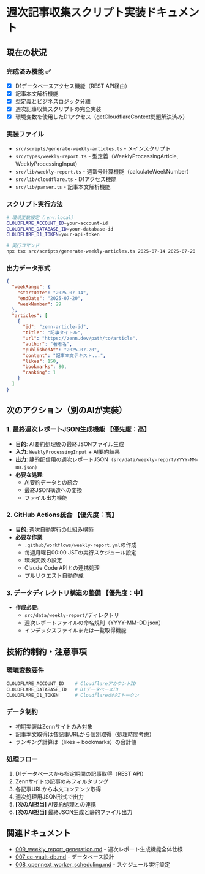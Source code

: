# 週次記事収集スクリプト実装ドキュメント

## 現在の状況

### 完成済み機能 ✅
- [x] D1データベースアクセス機能（REST API経由）
- [x] 記事本文解析機能
- [x] 型定義とビジネスロジック分離
- [x] 週次記事収集スクリプトの完全実装
- [x] 環境変数を使用したD1アクセス（getCloudflareContext問題解決済み）

### 実装ファイル
- `src/scripts/generate-weekly-articles.ts` - メインスクリプト
- `src/types/weekly-report.ts` - 型定義（WeeklyProcessingArticle, WeeklyProcessingInput）
- `src/lib/weekly-report.ts` - 週番号計算機能（calculateWeekNumber）
- `src/lib/cloudflare.ts` - D1アクセス機能
- `src/lib/parser.ts` - 記事本文解析機能

### スクリプト実行方法
```bash
# 環境変数設定（.env.local）
CLOUDFLARE_ACCOUNT_ID=your-account-id
CLOUDFLARE_DATABASE_ID=your-database-id
CLOUDFLARE_D1_TOKEN=your-api-token

# 実行コマンド
npx tsx src/scripts/generate-weekly-articles.ts 2025-07-14 2025-07-20
```

### 出力データ形式
```json
{
  "weekRange": {
    "startDate": "2025-07-14",
    "endDate": "2025-07-20",
    "weekNumber": 29
  },
  "articles": [
    {
      "id": "zenn-article-id",
      "title": "記事タイトル",
      "url": "https://zenn.dev/path/to/article",
      "author": "著者名",
      "publishedAt": "2025-07-20",
      "content": "記事本文テキスト...",
      "likes": 150,
      "bookmarks": 80,
      "ranking": 1
    }
  ]
}
```

## 次のアクション（別のAIが実装）

### 1. 最終週次レポートJSON生成機能 【優先度：高】
- **目的**: AI要約処理後の最終JSONファイル生成
- **入力**: `WeeklyProcessingInput` + AI要約結果
- **出力**: 静的配信用の週次レポートJSON（`src/data/weekly-report/YYYY-MM-DD.json`）
- **必要な処理**:
  - AI要約データとの統合
  - 最終JSON構造への変換
  - ファイル出力機能

<!-- TODO: ここの記載誤っている -->
### 2. GitHub Actions統合 【優先度：高】
- **目的**: 週次自動実行の仕組み構築
- **必要な作業**:
  - `.github/workflows/weekly-report.yml`の作成
  - 毎週月曜日00:00 JSTの実行スケジュール設定
  - 環境変数の設定
  - Claude Code APIとの連携処理
  - プルリクエスト自動作成

### 3. データディレクトリ構造の整備 【優先度：中】
- **作成必要**:
  - `src/data/weekly-report/`ディレクトリ
  - 週次レポートファイルの命名規則（YYYY-MM-DD.json）
  - インデックスファイルまたは一覧取得機能

## 技術的制約・注意事項

### 環境変数要件
```bash
CLOUDFLARE_ACCOUNT_ID    # CloudflareアカウントID
CLOUDFLARE_DATABASE_ID   # D1データベースID  
CLOUDFLARE_D1_TOKEN      # CloudflareのAPIトークン
```

### データ制約
- 初期実装はZennサイトのみ対象
- 記事本文取得は各記事URLから個別取得（処理時間考慮）
- ランキング計算は（likes + bookmarks）の合計値

### 処理フロー
1. D1データベースから指定期間の記事取得（REST API）
2. Zennサイトの記事のみフィルタリング
3. 各記事URLから本文コンテンツ取得
4. 週次処理用JSON形式で出力
5. **[次のAI担当]** AI要約処理との連携
6. **[次のAI担当]** 最終JSON生成と静的ファイル出力

## 関連ドキュメント

- [009_weekly_report_generation.md](./009_weekly_report_generation.md) - 週次レポート生成機能全体仕様
- [007_cc-vault-db.md](./007_cc-vault-db.md) - データベース設計
- [008_opennext_worker_scheduling.md](./008_opennext_worker_scheduling.md) - スケジュール実行設定